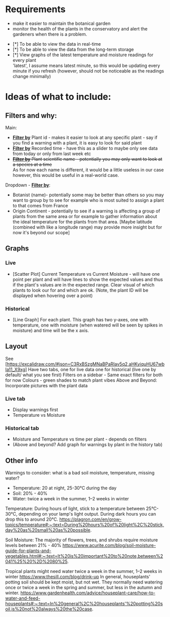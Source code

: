 # Requirements
- make it easier to maintain the botanical garden
- monitor the health of the plants in the conservatory and alert the gardeners when there is a problem.

* [*] To be able to view the data in real-time
* [*] To be able to view the data from the long-term storage
* [*] View graphs of the latest temperature and moisture readings for every plant
<br>'latest', I assume means latest minute, so this would be updating every minute if you refresh (however, should not be noticeable as the readings change minimally)

# Ideas of what to include:

## Filters and why:
Main:
- <u>**Filter by**</u> Plant id - makes it easier to look at any specific plant - say if you find a warning with a plant, it is easy to look for said plant
- <u>**Filter by**</u> Recorded time - have this as a slider to maybe only see data from today or only from last week etc
- <s><u>**Filter by**</u> Plant scientific name - potentially you may only want to look at a species at a time</s> 
<br> As for now each name is different, it would be a little useless in our case however, this would be useful in a real-world case.

Dropdown - <u>**Filter by**</u>:
- Botanist (name)- potentially some may be better than others so you may want to group by to see for example who is most suited to assign a plant to that comes from France
- Origin Continent - potentially to see if a warning is affecting a group of plants from the same area or for example to gather information about the ideal temperature for the plants from that area. [Maybe latitude (combined with like a longitude range) may provide more insight but for now it's beyond our scope]

## Graphs
### Live
- [Scatter Plot] Current Temperature vs Current Moisture - will have one point per plant and will have lines to show the expected values and thus if the plant's values are in the expected range. Clear visual of which plants to look our for and which are ok. (Note, the plant ID will be displayed when hovering over a point)

### Historical
- [Line Graph] For each plant. This graph has two y-axes, one with temperature, one with moisture (when watered will be seen by spikes in moisture) and time will be the x axis.

## Layout
See [https://excalidraw.com/#json=C3RxBSzgMNaBPaRIav5q2,aHKyiquHU67wbIa11_X9xg]
Have two tabs, one for live data one for historical (live one by default/ what you see first)
Filters on a sidebar - Same exact filters for both for now
Colours - green shades to match plant vibes
Above and Beyond: Incorporate pictures with the plant data

### Live tab
- Display warnings first
- Temperature vs Moisture

### Historical tab
- Moisture and Temperature vs time per plant - depends on filters
- (Above and beyond? Add graph for warnings by plant in the history tab)


## Other info
Warnings to consider: what is a bad soil moisture, temperature, missing water?
- Temperature: 20 at night, 25-30°C during the day
- Soil: 20% - 40%
- Water: twice a week in the summer, 1–2 weeks in winter

Temperature:
During hours of light, stick to a temperature between 25°C-30°C, depending on your lamp's light output. During dark hours you can drop this to around 20°C.
https://plagron.com/en/grow-topics/temperature#:~:text=During%20hours%20of%20light%2C%20stick,day%20as%20small%20as%20possible.

Soil Moisture:
The majority of flowers, trees, and shrubs require moisture levels between 21% - 40%
https://www.acurite.com/blog/soil-moisture-guide-for-plants-and-vegetables.html#:~:text=It%20is%20important%20to%20note,between%2041%25%20%2D%2080%25.

Tropical plants might need water twice a week in the summer, 1–2 weeks in winter https://www.thesill.com/blog/drink-up
In general, houseplants' potting soil should be kept moist, but not wet. They normally need watering once or twice a week in the spring and summer, but less in the autumn and winter. https://www.gardenhealth.com/advice/houseplant-care/how-to-water-and-feed-houseplants#:~:text=In%20general%2C%20houseplants'%20potting%20soil,is%20not%20always%20the%20case.
